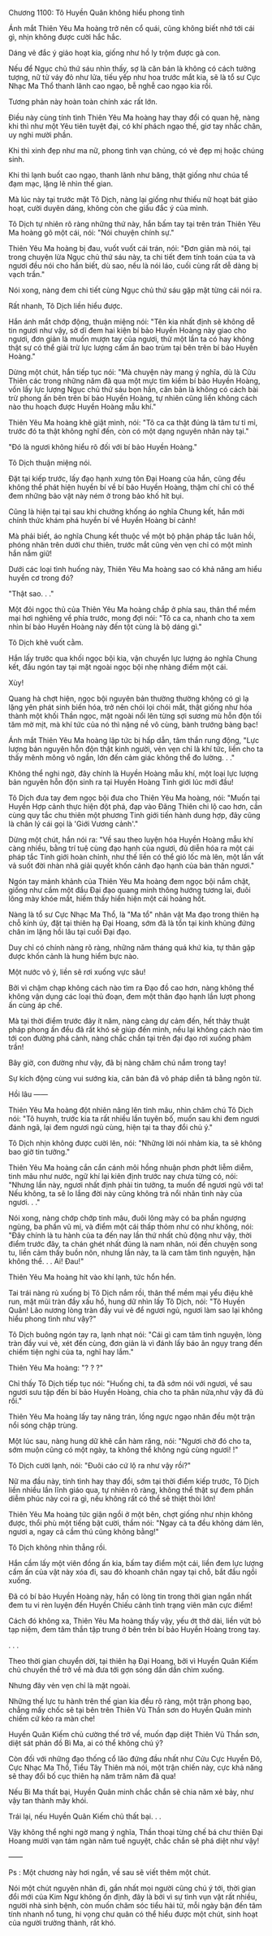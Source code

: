 




Chương 1100: Tô Huyền Quân không hiểu phong tình


Ánh mắt Thiên Yêu Ma hoàng trở nên cổ quái, cũng không biết nhớ tới cái gì, nhịn không được cười hắc hắc.

Dáng vẻ đắc ý giảo hoạt kia, giống như hồ ly trộm được gà con.

Nếu để Ngục chủ thứ sáu nhìn thấy, sợ là căn bản là không có cách tưởng tượng, nữ tử váy đỏ như lửa, tiếu yếp như hoa trước mắt kia, sẽ là tổ sư Cực Nhạc Ma Thổ thanh lãnh cao ngạo, bễ nghễ cao ngạo kia rồi.

Tương phản này hoàn toàn chính xác rất lớn.

Điều này cùng tính tình Thiên Yêu Ma hoàng hay thay đổi có quan hệ, nàng khi thì như một Yêu tiên tuyệt đại, có khí phách ngạo thế, giơ tay nhấc chân, uy nghi mười phần.

Khi thì xinh đẹp như ma nữ, phong tình vạn chủng, có vẻ đẹp mị hoặc chúng sinh.

Khi thì lạnh buốt cao ngạo, thanh lãnh như băng, thật giống như chúa tể đạm mạc, lặng lẽ nhìn thế gian.

Mà lúc này tại trước mặt Tô Dịch, nàng lại giống như thiếu nữ hoạt bát giảo hoạt, cười duyên dáng, không còn che giấu đắc ý của mình.

Tô Dịch tự nhiên rõ ràng những thứ này, hắn bấm tay tại trên trán Thiên Yêu Ma hoàng gõ một cái, nói: "Nói chuyện chính sự."

Thiên Yêu Ma hoàng bị đau, vuốt vuốt cái trán, nói: "Đơn giản mà nói, tại trong chuyện lừa Ngục chủ thứ sáu này, ta chi tiết đem tính toán của ta và ngươi đều nói cho hắn biết, dù sao, nếu là nói láo, cuối cùng rất dễ dàng bị vạch trần."

Nói xong, nàng đem chi tiết cùng Ngục chủ thứ sáu gặp mặt từng cái nói ra.

Rất nhanh, Tô Dịch liền hiểu được.

Hắn ánh mắt chớp động, thuận miệng nói: "Tên kia nhất định sẽ không dễ tin ngươi như vậy, sở dĩ đem hai kiện bí bảo Huyền Hoàng này giao cho ngươi, đơn giản là muốn mượn tay của ngươi, thử một lần ta có hay không thật sự có thể giải trừ lực lượng cấm ấn bao trùm tại bên trên bí bảo Huyền Hoàng."

Dừng một chút, hắn tiếp tục nói: "Mà chuyện này mang ý nghĩa, dù là Cửu Thiên các trong những năm đã qua một mực tìm kiếm bí bảo Huyền Hoàng, vốn lấy lực lượng Ngục chủ thứ sáu bọn hắn, căn bản là không có cách bài trừ phong ấn bên trên bí bảo Huyền Hoàng, tự nhiên cũng liền không cách nào thu hoạch được Huyền Hoàng mẫu khí."

Thiên Yêu Ma hoàng khẽ giật mình, nói: "Tô ca ca thật đúng là tâm tư tỉ mỉ, trước đó ta thật không nghĩ đến, còn có một dạng nguyên nhân này tại."

"Đó là ngươi không hiểu rõ đối với bí bảo Huyền Hoàng."

Tô Dịch thuận miệng nói.

Đặt tại kiếp trước, lấy đạo hạnh xưng tôn Đại Hoang của hắn, cũng đều không thể phát hiện huyền bí về bí bảo Huyền Hoàng, thậm chí chỉ có thể đem những bảo vật này ném ở trong bảo khố hít bụi.

Cũng là hiện tại tại sau khi chưởng khống áo nghĩa Chung kết, hắn mới chính thức khám phá huyền bí về Huyền Hoàng bí cảnh!

Mà phải biết, áo nghĩa Chung kết thuộc về một bộ phận pháp tắc luân hồi, phóng nhãn trên dưới chư thiên, trước mắt cũng vẻn vẹn chỉ có một mình hắn nắm giữ!

Dưới các loại tình huống này, Thiên Yêu Ma hoàng sao có khả năng am hiểu huyền cơ trong đó?

"Thật sao. . ."

Một đôi ngọc thủ của Thiên Yêu Ma hoàng chắp ở phía sau, thân thể mềm mại hơi nghiêng về phía trước, mong đợi nói: "Tô ca ca, nhanh cho ta xem nhìn bí bảo Huyền Hoàng này đến tột cùng là bộ dáng gì."

Tô Dịch khẽ vuốt cằm.

Hắn lấy trước qua khối ngọc bội kia, vận chuyển lực lượng áo nghĩa Chung kết, đầu ngón tay tại mặt ngoài ngọc bội nhẹ nhàng điểm một cái.

Xùy!

Quang hà chợt hiện, ngọc bội nguyên bản thường thường không có gì lạ lặng yên phát sinh biến hóa, trở nên chói lọi chói mắt, thật giống như hóa thành một khối Thần ngọc, mặt ngoài nổi lên từng sợi sương mù hỗn độn tối tăm mờ mịt, mà khí tức của nó thì nặng nề vô cùng, bành trướng bàng bạc!

Ánh mắt Thiên Yêu Ma hoàng lập tức bị hấp dẫn, tâm thần rung động, "Lực lượng bản nguyên hỗn độn thật kinh người, vẻn vẹn chỉ là khí tức, liền cho ta thấy mênh mông vô ngần, lớn đến cảm giác không thể đo lường. . ."

Không thể nghi ngờ, đây chính là Huyền Hoàng mẫu khí, một loại lực lượng bản nguyên hỗn độn sinh ra tại Huyền Hoàng Tinh giới lúc mới đầu!

Tô Dịch đưa tay đem ngọc bội đưa cho Thiên Yêu Ma hoàng, nói: "Muốn tại Huyền Hợp cảnh thực hiện đột phá, đạp vào Đăng Thiên chi lộ cao hơn, cần cùng quy tắc chu thiên một phương Tinh giới tiến hành dung hợp, đây cũng là chân lý cái gọi là 'Giới Vương cảnh'."

Dừng một chút, hắn nói ra: "Về sau theo luyện hóa Huyền Hoàng mẫu khí càng nhiều, bằng trí tuệ cùng đạo hạnh của ngươi, đủ diễn hóa ra một cái pháp tắc Tinh giới hoàn chỉnh, như thế liền có thể gió lốc mà lên, một lần vất vả suốt đời nhàn nhã giải quyết khốn cảnh đạo hạnh của bản thân ngươi."

Ngón tay mảnh khảnh của Thiên Yêu Ma hoàng đem ngọc bội nắm chặt, giống như cầm một đầu Đại đạo quang minh thông hướng tương lai, đuôi lông mày khóe mắt, hiếm thấy hiển hiện một cái hoảng hốt.

Nàng là tổ sư Cực Nhạc Ma Thổ, là "Ma tổ" nhân vật Ma đạo trong thiên hạ chỗ kính úy, đặt tại thiên hạ Đại Hoang, sớm đã là tồn tại kinh khủng đứng chân im lặng hồi lâu tại cuối Đại đạo.

Duy chỉ có chính nàng rõ ràng, những năm tháng quá khứ kia, tự thân gặp được khốn cảnh là hung hiểm bực nào.

Một nước vô ý, liền sẽ rơi xuống vực sâu!

Bởi vì chậm chạp không cách nào tìm ra Đạo đồ cao hơn, nàng không thể không vận dụng các loại thủ đoạn, đem một thân đạo hạnh lần lượt phong ấn cùng áp chế.

Mà tại thời điểm trước đây ít năm, nàng càng dự cảm đến, hết thảy thuật pháp phong ấn đều đã rất khó sẽ giúp đến mình, nếu lại không cách nào tìm tới con đường phá cảnh, nàng chắc chắn tại trên đại đạo rơi xuống phàm trần!

Bây giờ, con đường như vậy, đã bị nàng chăm chú nắm trong tay!

Sự kích động cùng vui sướng kia, căn bản đã vô pháp diễn tả bằng ngôn từ.

Hồi lâu ——

Thiên Yêu Ma hoàng đột nhiên nâng lên tinh mâu, nhìn chăm chú Tô Dịch nói: "Tô huynh, trước kia ta rất nhiều lần tuyên bố, muốn sau khi đem ngươi đánh ngã, lại đem ngươi ngủ cùng, hiện tại ta thay đổi chủ ý."

Tô Dịch nhịn không được cười lên, nói: "Những lời nói nhảm kia, ta sẽ không bao giờ tin tưởng."

Thiên Yêu Ma hoàng cắn cắn cánh môi hồng nhuận phơn phớt liễm diễm, tinh mâu như nước, ngữ khí lại kiên định trước nay chưa từng có, nói: "Nhưng lần này, ngươi nhất định phải tin tưởng, ta muốn để ngươi ngủ với ta! Nếu không, ta sẽ lo lắng đời này cũng không trả nổi nhân tình này của ngươi. . ."

Nói xong, nàng chớp chớp tinh mâu, đuôi lông mày có ba phần ngượng ngùng, ba phần vũ mị, và điểm một cái thấp thỏm như có như không, nói: "Đây chính là tu hành của ta đến nay lần thứ nhất chủ động như vậy, thời điểm trước đây, ta chán ghét nhất đúng là nam nhân, nói đến chuyện song tu, liền cảm thấy buồn nôn, nhưng lần này, ta là cam tâm tình nguyện, hận không thể. . . Ai! Đau!"

Thiên Yêu Ma hoàng hít vào khí lạnh, tức hổn hển.

Tai trái nàng rủ xuống bị Tô Dịch nắm rồi, thân thể mềm mại yểu điệu khẽ run, mặt mũi tràn đầy xấu hổ, hung dữ nhìn lấy Tô Dịch, nói: "Tô Huyền Quân! Lão nương lòng tràn đầy vui vẻ để ngươi ngủ, ngươi làm sao lại không hiểu phong tình như vậy?"

Tô Dịch buông ngón tay ra, lạnh nhạt nói: "Cái gì cam tâm tình nguyện, lòng tràn đầy vui vẻ, xét đến cùng, đơn giản là vì đánh lấy báo ân ngụy trang đến chiếm tiện nghi của ta, nghĩ hay lắm."

Thiên Yêu Ma hoàng: "? ? ?"

Chỉ thấy Tô Dịch tiếp tục nói: "Huống chi, ta đã sớm nói với ngươi, về sau ngươi sưu tập đến bí bảo Huyền Hoàng, chia cho ta phân nửa,như vậy đã đủ rồi."

Thiên Yêu Ma hoàng lấy tay nâng trán, lồng ngực ngạo nhân đều một trận nổi sóng chập trùng.

Một lúc sau, nàng hung dữ khẽ cắn hàm răng, nói: "Ngươi chờ đó cho ta, sớm muộn cũng có một ngày, ta không thể không ngủ cùng ngươi! !"

Tô Dịch cười lạnh, nói: "Đuôi cáo cứ lộ ra như vậy rồi?"

Nữ ma đầu này, tính tình hay thay đổi, sớm tại thời điểm kiếp trước, Tô Dịch liền nhiều lần lĩnh giáo qua, tự nhiên rõ ràng, không thể thật sự đem phần diễm phúc này coi ra gì, nếu không rất có thể sẽ thiệt thòi lớn!

Thiên Yêu Ma hoàng tức giận ngồi ở một bên, chợt giống như nhịn không được, thổi phù một tiếng bật cười, thầm nói: "Ngay cả ta đều không dám lên, ngươi a, ngay cả cầm thú cũng không bằng!"

Tô Dịch không nhìn thẳng rồi.

Hắn cầm lấy một viên đồng ấn kia, bấm tay điểm một cái, liền đem lực lượng cấm ấn của vật này xóa đi, sau đó khoanh chân ngay tại chỗ, bắt đầu ngồi xuống.

Đã có bí bảo Huyền Hoàng này, hắn có lòng tin trong thời gian ngắn nhất đem tu vi rèn luyện đến Huyền Chiếu cảnh tình trạng viên mãn cực điểm!

Cách đó không xa, Thiên Yêu Ma hoàng thấy vậy, yếu ớt thở dài, liền vứt bỏ tạp niệm, đem tâm thần tập trung ở bên trên bí bảo Huyền Hoàng trong tay.

. . .

Theo thời gian chuyển dời, tại thiên hạ Đại Hoang, bởi vì Huyền Quân Kiếm chủ chuyển thế trở về mà đưa tới gợn sóng dần dần chìm xuống.

Nhưng đây vẻn vẹn chỉ là mặt ngoài.

Những thế lực tu hành trên thế gian kia đều rõ ràng, một trận phong bạo, chẳng mấy chốc sẽ tại bên trên Thiên Vũ Thần sơn do Huyền Quân minh chiếm cứ kéo ra màn che!

Huyền Quân Kiếm chủ cường thế trở về, muốn đạp diệt Thiên Vũ Thần sơn, diệt sát phản đồ Bì Ma, ai có thể không chú ý?

Còn đối với những đạo thống cổ lão đứng đầu nhất như Cửu Cực Huyền Đô, Cực Nhạc Ma Thổ, Tiểu Tây Thiên mà nói, một trận chiến này, cực khả năng sẽ thay đổi bố cục thiên hạ năm trăm năm đã qua!

Nếu Bì Ma thất bại, Huyền Quân minh chắc chắn sẽ chia năm xẻ bảy, như vậy tan thành mây khói.

Trái lại, nếu Huyền Quân Kiếm chủ thất bại. . .

Vậy không thể nghi ngờ mang ý nghĩa, Thần thoại từng chế bá chư thiên Đại Hoang mười vạn tám ngàn năm tuế nguyệt, chắc chắn sẽ phá diệt như vậy!

——

Ps : Một chương này hơi ngắn, về sau sẽ viết thêm một chút.

Nói một chút nguyên nhân đi, gần nhất mọi người cũng chú ý tới, thời gian đổi mới của Kim Ngư không ổn định, đây là bởi vì sự tình vụn vặt rất nhiều, người nhà sinh bệnh, còn muốn chăm sóc tiểu hài tử, mỗi ngày bận đến tâm tính nhanh nổ tung, hi vọng chư quân có thể hiểu được một chút, sinh hoạt của người trưởng thành, rất khó.




